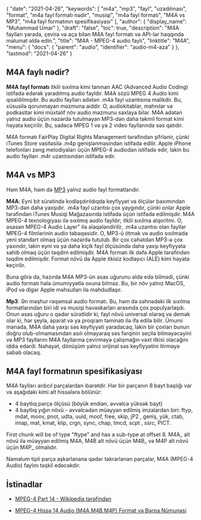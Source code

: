 {
  "date": "2021-04-26",
  "keywords": [
"m4a",
"mp3",
"fayl",
"uzadılması",
"format",
"m4a fayl formatı nədir",
"musiqi",
"m4a fayl formatı",
"M4A vs MP3",
"m4a fayl formatının spesifikasiyası"
],
  "author": {
    "display_name": "Muhammad Umar"
},
  "draft": "false",
  "toc": true,
  "description": "M4A faylları yarada, çevirə və aça bilən M4A fayl formatı və API-lər haqqında məlumat əldə edin.",
  "title": "M4A - MPEG-4 audio faylı",
  "linktitle": "M4A",
  "menu": {
    "docs": {
      "parent": "audio",
      "identifier": "audio-m4-aza"
}
},
  "lastmod": "2021-04-26"
}

## M4A faylı nədir?

**M4A fayl formatı** itkili sıxılma kimi tanınan AAC (Advanced Audio Coding) istifadə edərək yaradılmış audio fayldır. M4A sözü MPEG 4 Audio kimi qısaldılmışdır. Bu audio faylları adətən .m4a fayl uzantısına malikdir. Bu, xüsusilə qorunmayan məzmuna aiddir. O, audiokitablar, mahnılar və podkastlar kimi müxtəlif növ audio məzmunu saxlaya bilər. M4A adətən yalnız audio üçün nəzərdə tutulmayan MP3-dən daha təkmil format kimi həyata keçirilir. Bu, sadəcə MPEG 1 və ya 2 video fayllarında səs qatıdır.

M4A formatı FairPlay Digital Rights Management tərəfindən şifrlənir, çünki iTunes Store vasitəsilə .m4p genişlənməsindən istifadə edilir. Apple iPhone telefonları zəng melodiyaları üçün MPEG-4 audiodan istifadə edir, lakin bu audio faylları .m4r uzantısından istifadə edir.


## M4A vs MP3

Həm M4A, həm də [MP3](/audio/mp3/) yalnız audio fayl formatlarıdır.

**M4A**: Eyni bit sürətində kodlaşdırıldıqda keyfiyyət və ölçülər baxımından MP3-dən daha yaxşıdır. .m4a fayl uzantısı çox yaygındır, çünki onlar Apple tərəfindən iTunes Musiqi Mağazasında istifadə üçün istifadə edilmişdir. M4A MPEG-4 texnologiyası ilə sıxılmış audio fayldır; itkili sıxılma alqoritmi. O, əsasən MPEG-4 Audio Layer” ilə əlaqələndirilir, .m4a uzantısı olan fayllar MPEG-4 filmlərinin audio təbəqəsidir. O, MP3-ü ötmək və audio sıxılmada yeni standart olmaq üçün nəzərdə tutulub. Bir çox cəhətdən MP3-ə çox yaxındır, lakin eyni və ya daha kiçik fayl ölçüsündə daha yaxşı keyfiyyətə sahib olmaq üçün təqdim edilmişdir. M4A formatı ilk dəfə Apple tərəfindən təqdim edilmişdir. Format növü də Apple itkisiz kodlayıcı (ALE) kimi həyata keçirilir.

Buna görə də, hazırda M4A MP3-ün əsas uğurunu əldə edə bilmədi, çünki audio formatı hələ ümumiyyətlə oxuna bilməz. Bu, bir növ yalnız MacOS, iPod və digər Apple məhsulları ilə məhdudlaşır.

**Mp3**: Ən məşhur rəqəmsal audio formatı. Bu, həm də səhnədəki ilk sıxılma formatlarından biri idi və musiqi həvəskarları arasında çox populyarlaşdı. Onun əsas uğuru o qədər sürətlidir ki, fayl növü universal olaraq və demək olar ki, hər şeylə, aparat və ya proqram təminatı ilə ifa edilə bilir. Ümumi mənada, M4A daha yaxşı səs keyfiyyəti yaradacaq, lakin bir çoxları bunun doğru olub-olmamasından asılı olmayaraq səs fərqinin seçilə bilməyəcəyini və MP3 fayllarını M4A fayllarına çevirməyə çalışmağın vaxt itkisi olacağını iddia edərdi. Nəhayət, dönüşüm yalnız orijinal səs keyfiyyətini itirməyə səbəb olacaq.

## M4A fayl formatının spesifikasiyası

M4A faylları ardıcıl parçalardan ibarətdir. Hər bir parçanın 8 bayt başlığı var və aşağıdakı kimi alt hissələrə bölünür:
- 4 baytlıq parça ölçüsü (böyük endian, əvvəlcə yüksək bayt)
- 4 baytlıq yığın növü - əvvəlcədən müəyyən edilmiş imzalardan biri: ftyp, mdat, moov, pnot, udta, uuid, moof, free, skip, jP2 , geniş, yük, ctab, imap, mat, kmat, klip, crgn, sync, chap, tmcd, scpt , ssrc, PICT.

First chunk will be of type "ftype" and has a sub-type at offset 8. M4A_ alt növü ilə müəyyən edilmiş M4A, M4B alt növü üçün M4B_ və M4P alt növü üçün M4P_ olmalıdır.

Naməlum tipli parça aşkarlanana qədər təkrarlanan parçalar, M4A (MPEG-4 Audio) faylını təşkil edəcəkdir.

## İstinadlar ##

* [MPEG-4 Part 14 - Wikipedia tərəfindən](https://en.wikipedia.org/wiki/MPEG-4_Part_14)

* [MPEG-4 Hissə 14 Audio (M4A,M4B,M4P) Format və Bərpa Nümunəsi](https://www.file-recovery.com/m4a-signature-format.htm)


